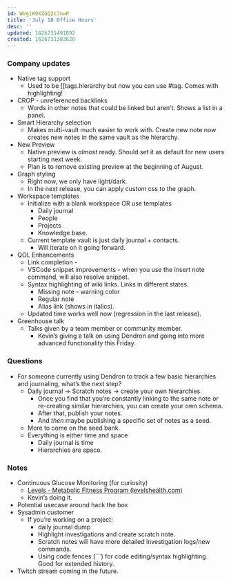 ```yaml
---
id: WVgiW9XZGQ2c7nwP
title: 'July 18 Office Hours'
desc: ''
updated: 1626731491092
created: 1626731383626
---
```


### Company updates

* Native tag support
    * Used to be [[tags.hierarchy but now you can use #tag. Comes with highlighting! 
* CROP 	- unreferenced backlinks
    * Words in other notes that could be linked but aren’t. Shows a list in a panel. 
* Smart Hierarchy selection
    * Makes multi-vault much easier to work with. Create new note now creates new notes in the same vault as the hierarchy.
* New Preview
    * Native preview is *almost* ready. Should set it as default for new users starting next week. 
    * Plan is to remove existing preview at the beginning of August. 
* Graph styling 
    * Right now, we only have light/dark. 
    * In the next release, you can apply custom css to the graph. 
* Workspace templates
    * Initialize with a blank workspace OR use templates
        * Daily journal
        * People
        * Projects
        * Knowledge base. 
    * Current template vault is just daily journal + contacts. 
        * Will iterate on it going forward. 
* QOL Enhancements
    * Link completion - 
    * VSCode snippet improvements - when you use the insert note command, will also resolve snippet. 
    * Syntax highlighting of wiki links. Links in different states. 
        * Missing note - warning color
        * Regular note
        * Alias link (shows in italics). 
    * Updated time works well now (regression in the last release). 
* Greenhouse talk
    * Talks given by a team member or community member. 
        * Kevin’s giving a talk on using Dendron and going into more advanced functionality this Friday. 


### Questions



* For someone currently using Dendron to track a few basic hierarchies and journaling, what’s the next step? 
    * Daily journal -> Scratch notes -> create your own hierarchies. 
        * Once you find that you’re constantly linking to the same note or re-creating similar hierarchies, you can create your own schema. 
        * After that, publish your notes. 
        * And *then* maybe publishing a specific set of notes as a seed. 
    * More to come on the seed bank. 
    * Everything is either time and space
        * Daily journal is time
        * Hierarchies are space. 


### Notes



* Continuous Glucose Monitoring (for curiosity)
    * [Levels - Metabolic Fitness Program (levelshealth.com)](https://www.levelshealth.com/)
    * Kevin’s doing it. 
* Potential usecase around hack the box
* Sysadmin customer
    * If you’re working on a project: 
        * daily journal dump
        * Highlight investigations and create scratch note. 
        * Scratch notes will have more detailed investigation logs/new commands.
        * Using code fences (```) for code editing/syntax highlighting. Good for extended history. 
* Twitch stream coming in the future. 	